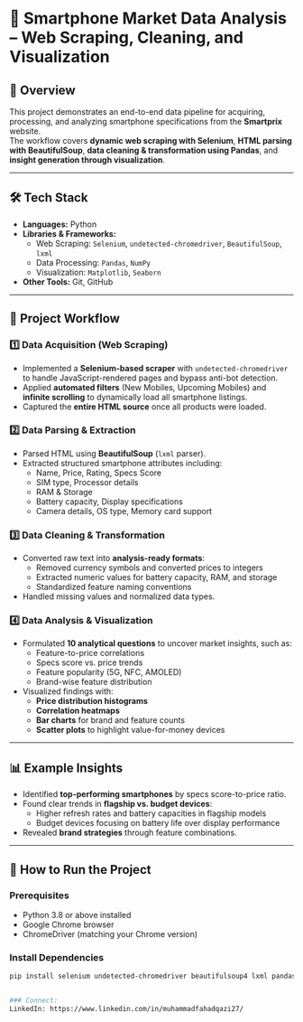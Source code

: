 # 📱 Smartphone Market Data Analysis – Web Scraping, Cleaning, and Visualization

## 📌 Overview
This project demonstrates an end-to-end data pipeline for acquiring, processing, and analyzing smartphone specifications from the **Smartprix** website.  
The workflow covers **dynamic web scraping with Selenium**, **HTML parsing with BeautifulSoup**, **data cleaning & transformation using Pandas**, and **insight generation through visualization**.

---

## 🛠 Tech Stack
- **Languages:** Python  
- **Libraries & Frameworks:**  
  - Web Scraping: `Selenium`, `undetected-chromedriver`, `BeautifulSoup`, `lxml`  
  - Data Processing: `Pandas`, `NumPy`  
  - Visualization: `Matplotlib`, `Seaborn`  
- **Other Tools:** Git, GitHub  

---

## 📂 Project Workflow

### 1️⃣ Data Acquisition (Web Scraping)
- Implemented a **Selenium-based scraper** with `undetected-chromedriver` to handle JavaScript-rendered pages and bypass anti-bot detection.
- Applied **automated filters** (New Mobiles, Upcoming Mobiles) and **infinite scrolling** to dynamically load all smartphone listings.
- Captured the **entire HTML source** once all products were loaded.

### 2️⃣ Data Parsing & Extraction
- Parsed HTML using **BeautifulSoup** (`lxml` parser).
- Extracted structured smartphone attributes including:
  - Name, Price, Rating, Specs Score
  - SIM type, Processor details
  - RAM & Storage
  - Battery capacity, Display specifications
  - Camera details, OS type, Memory card support

### 3️⃣ Data Cleaning & Transformation
- Converted raw text into **analysis-ready formats**:
  - Removed currency symbols and converted prices to integers
  - Extracted numeric values for battery capacity, RAM, and storage
  - Standardized feature naming conventions
- Handled missing values and normalized data types.

### 4️⃣ Data Analysis & Visualization
- Formulated **10 analytical questions** to uncover market insights, such as:
  - Feature-to-price correlations
  - Specs score vs. price trends
  - Feature popularity (5G, NFC, AMOLED)
  - Brand-wise feature distribution
- Visualized findings with:
  - **Price distribution histograms**
  - **Correlation heatmaps**
  - **Bar charts** for brand and feature counts
  - **Scatter plots** to highlight value-for-money devices

---

## 📊 Example Insights
- Identified **top-performing smartphones** by specs score-to-price ratio.
- Found clear trends in **flagship vs. budget devices**:
  - Higher refresh rates and battery capacities in flagship models
  - Budget devices focusing on battery life over display performance
- Revealed **brand strategies** through feature combinations.

---

## 🚀 How to Run the Project

### Prerequisites
- Python 3.8 or above installed
- Google Chrome browser
- ChromeDriver (matching your Chrome version)

### Install Dependencies
```bash
pip install selenium undetected-chromedriver beautifulsoup4 lxml pandas numpy matplotlib seaborn


### Connect:
LinkedIn: https://www.linkedin.com/in/muhammadfahadqazi27/
